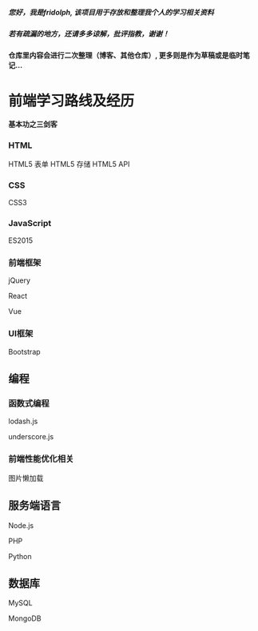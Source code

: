 ##### 您好，我是fridolph, 该项目用于存放和整理我个人的学习相关资料
##### 若有疏漏的地方，还请多多谅解，批评指教，谢谢！

**仓库里内容会进行二次整理（博客、其他仓库）, 更多则是作为草稿或是临时笔记…**

# 前端学习路线及经历

**基本功之三剑客**

### HTML

HTML5 表单
HTML5 存储
HTML5 API

### CSS

CSS3 

### JavaScript

ES2015

### 前端框架

jQuery

React

Vue

### UI框架

Bootstrap

## 编程

### 函数式编程

lodash.js

underscore.js

### 前端性能优化相关

图片懒加载

## 服务端语言

Node.js

PHP

Python

## 数据库

MySQL

MongoDB
